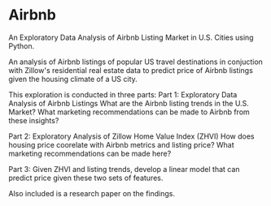 # Airbnb
An Exploratory Data Analysis of Airbnb Listing Market in U.S. Cities using Python.

An analysis of Airbnb listings of popular US travel destinations in conjuction with Zillow's residential real estate data to predict price of Airbnb listings given the housing climate of a US city.

This exploration is conducted in three parts:
Part 1: Exploratory Data Analysis of Airbnb Listings
        What are the Airbnb listing trends in the U.S. Market? What marketing recommendations can be made to Airbnb from these insights?

Part 2: Exploratory Analysis of Zillow Home Value Index (ZHVI) 
        How does housing price coorelate with Airbnb metrics and listing price? What marketing recommendations can be made here?

Part 3: Given ZHVI and listing trends, develop a linear model that can predict price given these two sets of features.

Also included is a research paper on the findings. 
